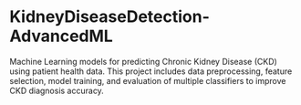 # KidneyDiseaseDetection-AdvancedML
Machine Learning models for predicting Chronic Kidney Disease (CKD) using patient health data. This project includes data preprocessing, feature selection, model training, and evaluation of multiple classifiers to improve CKD diagnosis accuracy.
